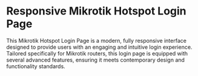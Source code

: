 # Responsive Mikrotik Hotspot Login Page
 This Mikrotik Hotspot Login Page is a modern, fully responsive interface designed to provide users with an engaging and intuitive login experience. Tailored specifically for Mikrotik routers, this login page is equipped with several advanced features, ensuring it meets contemporary design and functionality standards.
